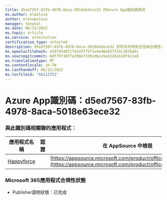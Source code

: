 ```yaml
---
title: d5ed7567-83fb-4978-8aca-5018e63ece32 的Azure App識別碼資訊
ms.author: elmalova
author: elenamalova
manager: tonybal
ms.date: 06/15/2022
ms.topic: article
ms.service: attestation
certification_type: attested
description: d5ed7567-83fb-4978-8aca-5018e63ece32 的所有可用安全性與合規性資訊。
ms.openlocfilehash: e58f4540717e5457f5f1e4ed8e837f24c383bd6c
ms.sourcegitcommit: 6df79f38ffe390e7339cd6ce5eb32641a9f4c1a9
ms.translationtype: MT
ms.contentlocale: zh-TW
ms.lasthandoff: 06/15/2022
ms.locfileid: "66112751"
---
```

# <a name="azure-app-id-d5ed7567-83fb-4978-8aca-5018e63ece32"></a>Azure App識別碼：d5ed7567-83fb-4978-8aca-5018e63ece32


### <a name="apps-associated-with-this-id"></a>與此識別碼相關聯的應用程式：
| **應用程式名稱** | **認證** | **在 AppSource 中檢視** |
|--------------|---------------|-----------------------|
| [Happyforce](../forward/WA200002078.md) |  | [https://appsource.microsoft.com/product/office/WA200002078](https://appsource.microsoft.com/product/office/WA200002078) |

### <a name="microsoft-365-app-compliance-status"></a>Microsoft 365應用程式合規性狀態
- Publisher證明狀態：已完成
